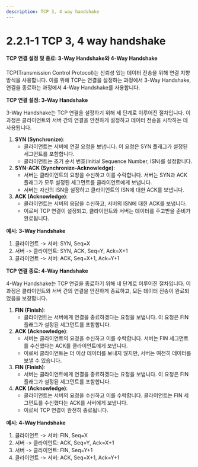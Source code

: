 ```yaml
---
description: TCP 3, 4 way handshake
---
```


# 2.2.1-1 TCP 3, 4 way handshake

#### TCP 연결 설정 및 종료: 3-Way Handshake와 4-Way Handshake

TCP(Transmission Control Protocol)는 신뢰성 있는 데이터 전송을 위해 연결 지향 방식을 사용합니다. 이를 위해 TCP는 연결을 설정하는 과정에서 3-Way Handshake, 연결을 종료하는 과정에서 4-Way Handshake를 사용합니다.

**TCP 연결 설정: 3-Way Handshake**

3-Way Handshake는 TCP 연결을 설정하기 위해 세 단계로 이루어진 절차입니다. 이 과정은 클라이언트와 서버 간의 연결을 안전하게 설정하고 데이터 전송을 시작하는 데 사용됩니다.

1. **SYN (Synchronize)**:
   * 클라이언트는 서버에 연결 요청을 보냅니다. 이 요청은 SYN 플래그가 설정된 세그먼트를 포함합니다.
   * 클라이언트는 초기 순서 번호(Initial Sequence Number, ISN)를 설정합니다.
2. **SYN-ACK (Synchronize-Acknowledge)**:
   * 서버는 클라이언트의 요청을 수신하고 이를 수락합니다. 서버는 SYN과 ACK 플래그가 모두 설정된 세그먼트를 클라이언트에게 보냅니다.
   * 서버는 자신의 ISN을 설정하고 클라이언트의 ISN에 대한 ACK를 보냅니다.
3. **ACK (Acknowledge)**:
   * 클라이언트는 서버의 응답을 수신하고, 서버의 ISN에 대한 ACK를 보냅니다.
   * 이로써 TCP 연결이 설정되고, 클라이언트와 서버는 데이터를 주고받을 준비가 완료됩니다.

**예시: 3-Way Handshake**

1. 클라이언트 -> 서버: SYN, Seq=X
2. 서버 -> 클라이언트: SYN, ACK, Seq=Y, Ack=X+1
3. 클라이언트 -> 서버: ACK, Seq=X+1, Ack=Y+1

**TCP 연결 종료: 4-Way Handshake**

4-Way Handshake는 TCP 연결을 종료하기 위해 네 단계로 이루어진 절차입니다. 이 과정은 클라이언트와 서버 간의 연결을 안전하게 종료하고, 모든 데이터 전송이 완료되었음을 보장합니다.

1. **FIN (Finish)**:
   * 클라이언트는 서버에게 연결을 종료하겠다는 요청을 보냅니다. 이 요청은 FIN 플래그가 설정된 세그먼트를 포함합니다.
2. **ACK (Acknowledge)**:
   * 서버는 클라이언트의 요청을 수신하고 이를 수락합니다. 서버는 FIN 세그먼트를 수신했다는 ACK를 클라이언트에게 보냅니다.
   * 이로써 클라이언트는 더 이상 데이터를 보내지 않지만, 서버는 여전히 데이터를 보낼 수 있습니다.
3. **FIN (Finish)**:
   * 서버는 클라이언트에게 연결을 종료하겠다는 요청을 보냅니다. 이 요청은 FIN 플래그가 설정된 세그먼트를 포함합니다.
4. **ACK (Acknowledge)**:
   * 클라이언트는 서버의 요청을 수신하고 이를 수락합니다. 클라이언트는 FIN 세그먼트를 수신했다는 ACK를 서버에게 보냅니다.
   * 이로써 TCP 연결이 완전히 종료됩니다.

**예시: 4-Way Handshake**

1. 클라이언트 -> 서버: FIN, Seq=X
2. 서버 -> 클라이언트: ACK, Seq=Y, Ack=X+1
3. 서버 -> 클라이언트: FIN, Seq=Y+1
4. 클라이언트 -> 서버: ACK, Seq=X+1, Ack=Y+1
